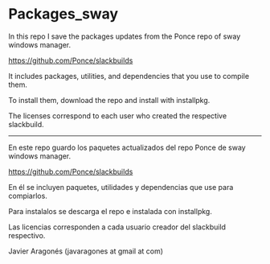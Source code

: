 # Packages_sway


In this repo I save the packages updates from the Ponce repo of sway windows manager.

https://github.com/Ponce/slackbuilds

It includes packages, utilities, and dependencies that you use to compile them.

To install them, download the repo and install with installpkg.

The licenses correspond to each user who created the respective slackbuild.

--------


En este repo guardo los paquetes actualizados del repo Ponce de sway windows manager.

https://github.com/Ponce/slackbuilds

En él se incluyen paquetes, utilidades y dependencias que use para compiarlos.

Para instalalos se descarga el repo e instalada con installpkg.

Las licencias corresponden a cada usuario creador del slackbuild respectivo.


Javier Aragonés (javaragones at gmail at com)
